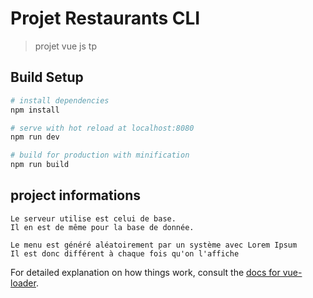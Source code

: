 # Projet Restaurants CLI

> projet vue js tp 

## Build Setup

``` bash
# install dependencies
npm install

# serve with hot reload at localhost:8080
npm run dev

# build for production with minification
npm run build
```

## project informations

```
Le serveur utilise est celui de base.
Il en est de même pour la base de donnée.
```
```
Le menu est généré aléatoirement par un système avec Lorem Ipsum
Il est donc différent à chaque fois qu'on l'affiche
```
For detailed explanation on how things work, consult the [docs for vue-loader](http://vuejs.github.io/vue-loader).
